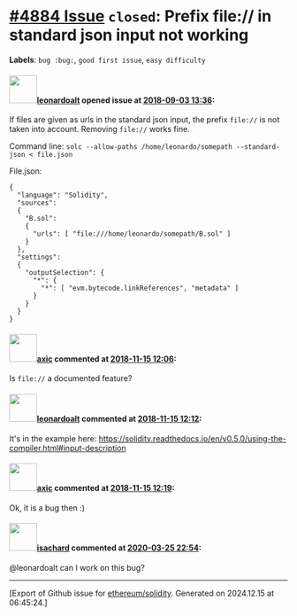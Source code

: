 # [\#4884 Issue](https://github.com/ethereum/solidity/issues/4884) `closed`: Prefix file:// in standard json input not working
**Labels**: `bug :bug:`, `good first issue`, `easy difficulty`


#### <img src="https://avatars.githubusercontent.com/u/504195?u=ce2facd14af9fd474ebff49f0d44891f56f7500f&v=4" width="50">[leonardoalt](https://github.com/leonardoalt) opened issue at [2018-09-03 13:36](https://github.com/ethereum/solidity/issues/4884):

If files are given as urls in the standard json input, the prefix `file://` is not taken into account. Removing `file://` works fine.

Command line:
`solc --allow-paths /home/leonardo/somepath --standard-json < file.json`

File.json:
```
{
  "language": "Solidity",
  "sources":
  {
    "B.sol":
    {
      "urls": [ "file:///home/leonardo/somepath/B.sol" ]
    }
  },
  "settings":
  {
    "outputSelection": {
      "*": {
        "*": [ "evm.bytecode.linkReferences", "metadata" ]
      }
    }
  }
}
```

#### <img src="https://avatars.githubusercontent.com/u/20340?v=4" width="50">[axic](https://github.com/axic) commented at [2018-11-15 12:06](https://github.com/ethereum/solidity/issues/4884#issuecomment-439018409):

Is `file://` a documented feature?

#### <img src="https://avatars.githubusercontent.com/u/504195?u=ce2facd14af9fd474ebff49f0d44891f56f7500f&v=4" width="50">[leonardoalt](https://github.com/leonardoalt) commented at [2018-11-15 12:12](https://github.com/ethereum/solidity/issues/4884#issuecomment-439019793):

It's in the example here: https://solidity.readthedocs.io/en/v0.5.0/using-the-compiler.html#input-description

#### <img src="https://avatars.githubusercontent.com/u/20340?v=4" width="50">[axic](https://github.com/axic) commented at [2018-11-15 12:19](https://github.com/ethereum/solidity/issues/4884#issuecomment-439021523):

Ok, it is a bug then :)

#### <img src="https://avatars.githubusercontent.com/u/17971074?u=96ba218ac3aefe1566909606bb6d197c636a6135&v=4" width="50">[isachard](https://github.com/isachard) commented at [2020-03-25 22:54](https://github.com/ethereum/solidity/issues/4884#issuecomment-604129440):

@leonardoalt  can I work on this bug?


-------------------------------------------------------------------------------



[Export of Github issue for [ethereum/solidity](https://github.com/ethereum/solidity). Generated on 2024.12.15 at 06:45:24.]
